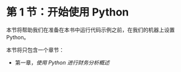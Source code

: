 # 第 1 节：开始使用 Python

本节将帮助我们在准备在本书中运行代码示例之前，在我们的机器上设置 Python。

本节将只包含一个章节：

+   第一章，*使用 Python 进行财务分析概述*
